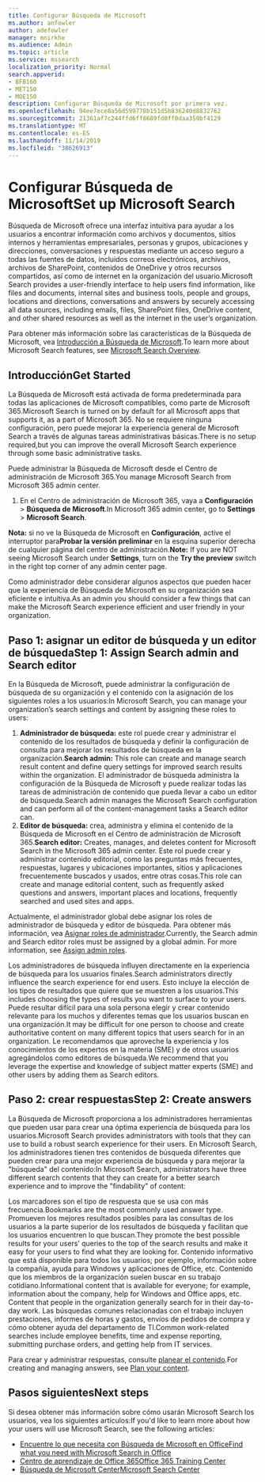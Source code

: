 ```yaml
---
title: Configurar Búsqueda de Microsoft
ms.author: anfowler
author: adefowler
manager: mnirkhe
ms.audience: Admin
ms.topic: article
ms.service: mssearch
localization_priority: Normal
search.appverid:
- BFB160
- MET150
- MOE150
description: Configurar Búsqueda de Microsoft por primera vez.
ms.openlocfilehash: 94ee7ece8a56d599778b151d5b836240d8832762
ms.sourcegitcommit: 21361af7c244ffd6ff8689fd0ff0daa359bf4129
ms.translationtype: MT
ms.contentlocale: es-ES
ms.lasthandoff: 11/14/2019
ms.locfileid: "38626913"
---
```

# <a name="set-up-microsoft-search"></a><span data-ttu-id="4e424-103">Configurar Búsqueda de Microsoft</span><span class="sxs-lookup"><span data-stu-id="4e424-103">Set up Microsoft Search</span></span>

<span data-ttu-id="4e424-104">Búsqueda de Microsoft ofrece una interfaz intuitiva para ayudar a los usuarios a encontrar información como archivos y documentos, sitios internos y herramientas empresariales, personas y grupos, ubicaciones y direcciones, conversaciones y respuestas mediante un acceso seguro a todas las fuentes de datos, incluidos correos electrónicos, archivos, archivos de SharePoint, contenidos de OneDrive y otros recursos compartidos, así como de internet en la organización del usuario.</span><span class="sxs-lookup"><span data-stu-id="4e424-104">Microsoft Search provides a user-friendly interface to help users find information, like files and documents, internal sites and business tools, people and groups, locations and directions, conversations and answers by securely accessing all data sources, including emails, files, SharePoint files, OneDrive content, and other shared resources as well as the internet in the user’s organization.</span></span>

<span data-ttu-id="4e424-105">Para obtener más información sobre las características de la Búsqueda de Microsoft, vea [Introducción a Búsqueda de Microsoft](overview-microsoft-search.md).</span><span class="sxs-lookup"><span data-stu-id="4e424-105">To learn more about Microsoft Search features, see [Microsoft Search Overview](overview-microsoft-search.md).</span></span>

## <a name="get-started"></a><span data-ttu-id="4e424-106">Introducción</span><span class="sxs-lookup"><span data-stu-id="4e424-106">Get Started</span></span>

<span data-ttu-id="4e424-107">La Búsqueda de Microsoft está activada de forma predeterminada para todas las aplicaciones de Microsoft compatibles, como parte de Microsoft 365.</span><span class="sxs-lookup"><span data-stu-id="4e424-107">Microsoft Search is turned on by default for all Microsoft apps that supports it, as a part of Microsoft 365.</span></span> <span data-ttu-id="4e424-108">No se requiere ninguna configuración, pero puede mejorar la experiencia general de Microsoft Search a través de algunas tareas administrativas básicas.</span><span class="sxs-lookup"><span data-stu-id="4e424-108">There is no setup required,but you can improve the overall Microsoft Search experience through some basic administrative tasks.</span></span>

<span data-ttu-id="4e424-109">Puede administrar la Búsqueda de Microsoft desde el Centro de administración de Microsoft 365.</span><span class="sxs-lookup"><span data-stu-id="4e424-109">You manage Microsoft Search from Microsoft 365 admin center.</span></span>

1. <span data-ttu-id="4e424-110">En el Centro de administración de Microsoft 365, vaya a **Configuración** > **Búsqueda de Microsoft**.</span><span class="sxs-lookup"><span data-stu-id="4e424-110">In Microsoft 365 admin center, go to **Settings** > **Microsoft Search**.</span></span>

<span data-ttu-id="4e424-111">**Nota:** si no ve la Búsqueda de Microsoft en **Configuración**, active el interruptor para**Probar la versión preliminar** en la esquina superior derecha de cualquier página del centro de administración.</span><span class="sxs-lookup"><span data-stu-id="4e424-111">**Note:** If you are NOT seeing Microsoft Search under **Settings**, turn on the **Try the preview** switch in the right top corner of any admin center page.</span></span>

<span data-ttu-id="4e424-112">Como administrador debe considerar algunos aspectos que pueden hacer que la experiencia de Búsqueda de Microsoft en su organización sea eficiente e intuitiva.</span><span class="sxs-lookup"><span data-stu-id="4e424-112">As an admin you should consider a few things that can make the Microsoft Search experience efficient and user friendly in your organization.</span></span>

## <a name="step-1-assign-search-admin-and-search-editor"></a><span data-ttu-id="4e424-113">Paso 1: asignar un editor de búsqueda y un editor de búsqueda</span><span class="sxs-lookup"><span data-stu-id="4e424-113">Step 1: Assign Search admin and Search editor</span></span>

<span data-ttu-id="4e424-114">En la Búsqueda de Microsoft, puede administrar la configuración de búsqueda de su organización y el contenido con la asignación de los siguientes roles a los usuarios:</span><span class="sxs-lookup"><span data-stu-id="4e424-114">In Microsoft Search, you can manage your organization’s search settings and content by assigning these roles to users:</span></span>

1. <span data-ttu-id="4e424-115">**Administrador de búsqueda:** este rol puede crear y administrar el contenido de los resultados de búsqueda y definir la configuración de consulta para mejorar los resultados de búsqueda en la organización.</span><span class="sxs-lookup"><span data-stu-id="4e424-115">**Search admin:** This role can create and manage search result content and define query settings for improved search results within the organization.</span></span> <span data-ttu-id="4e424-116">El administrador de búsqueda administra la configuración de la Búsqueda de Microsoft y puede realizar todas las tareas de administración de contenido que pueda llevar a cabo un editor de búsqueda.</span><span class="sxs-lookup"><span data-stu-id="4e424-116">Search admin manages the Microsoft Search configuration and can perform all of the content-management tasks a Search editor can.</span></span>
2. <span data-ttu-id="4e424-117">**Editor de búsqueda:** crea, administra y elimina el contenido de la Búsqueda de Microsoft en el Centro de administración de Microsoft 365.</span><span class="sxs-lookup"><span data-stu-id="4e424-117">**Search editor:** Creates, manages, and deletes content for Microsoft Search in the Microsoft 365 admin center.</span></span> <span data-ttu-id="4e424-118">Este rol puede crear y administrar contenido editorial, como las preguntas más frecuentes, respuestas, lugares y ubicaciones importantes, sitios y aplicaciones frecuentemente buscados y usados, entre otras cosas.</span><span class="sxs-lookup"><span data-stu-id="4e424-118">This role can create and manage editorial content, such as frequently asked questions and answers, important places and locations, frequently searched and used sites and apps.</span></span>

<span data-ttu-id="4e424-119">Actualmente, el administrador global debe asignar los roles de administrador de búsqueda y editor de búsqueda. Para obtener más información, vea [Asignar roles de administrador](https://docs.microsoft.com/office365/admin/add-users/assign-admin-roles?view=o365-worldwide).</span><span class="sxs-lookup"><span data-stu-id="4e424-119">Currently, the Search admin and Search editor roles must be assigned by a global admin. For more information, see [Assign admin roles](https://docs.microsoft.com/office365/admin/add-users/assign-admin-roles?view=o365-worldwide).</span></span>

<span data-ttu-id="4e424-120">Los administradores de búsqueda influyen directamente en la experiencia de búsqueda para los usuarios finales.</span><span class="sxs-lookup"><span data-stu-id="4e424-120">Search administrators directly influence the search experience for end users.</span></span> <span data-ttu-id="4e424-121">Esto incluye la elección de los tipos de resultados que quiere que se muestren a los usuarios.</span><span class="sxs-lookup"><span data-stu-id="4e424-121">This includes choosing the types of results you want to surface to your users.</span></span> <span data-ttu-id="4e424-122">Puede resultar difícil para una sola persona elegir y crear contenido relevante para los muchos y diferentes temas que los usuarios buscan en una organización.</span><span class="sxs-lookup"><span data-stu-id="4e424-122">It may be difficult for one person to choose and create authoritative content on many different topics that users search for in an organization.</span></span> <span data-ttu-id="4e424-123">Le recomendamos que aproveche la experiencia y los conocimientos de los expertos en la materia (SME) y de otros usuarios agregándolos como editores de búsqueda.</span><span class="sxs-lookup"><span data-stu-id="4e424-123">We recommend that you leverage the expertise and knowledge of subject matter experts (SME) and other users by adding them as Search editors.</span></span>

## <a name="step-2-create-answers"></a><span data-ttu-id="4e424-124">Paso 2: crear respuestas</span><span class="sxs-lookup"><span data-stu-id="4e424-124">Step 2: Create answers</span></span>

<span data-ttu-id="4e424-125">La Búsqueda de Microsoft proporciona a los administradores herramientas que pueden usar para crear una óptima experiencia de búsqueda para los usuarios.</span><span class="sxs-lookup"><span data-stu-id="4e424-125">Microsoft Search provides administrators with tools that they can use to build a robust search experience for their users.</span></span> <span data-ttu-id="4e424-126">En Microsoft Search, los administradores tienen tres contenidos de búsqueda diferentes que pueden crear para una mejor experiencia de búsqueda y para mejorar la "búsqueda" del contenido:</span><span class="sxs-lookup"><span data-stu-id="4e424-126">In Microsoft Search, administrators have three different search contents that they can create for a better search experience and to improve the "findability" of content:</span></span>

<span data-ttu-id="4e424-127">Los marcadores son el tipo de respuesta que se usa con más frecuencia.</span><span class="sxs-lookup"><span data-stu-id="4e424-127">Bookmarks are the most commonly used answer type.</span></span> <span data-ttu-id="4e424-128">Promueven los mejores resultados posibles para las consultas de los usuarios a la parte superior de los resultados de búsqueda y facilitan que los usuarios encuentren lo que buscan.</span><span class="sxs-lookup"><span data-stu-id="4e424-128">They promote the best possible results for your users’ queries to the top of the search results and make it easy for your users to find what they are looking for.</span></span>
<span data-ttu-id="4e424-129">Contenido informativo que está disponible para todos los usuarios; por ejemplo, información sobre la compañía, ayuda para Windows y aplicaciones de Office, etc. Contenido que los miembros de la organización suelen buscar en su trabajo cotidiano.</span><span class="sxs-lookup"><span data-stu-id="4e424-129">Informational content that is available for everyone; for example, information about the company, help for Windows and Office apps, etc. Content that people in the organization generally search for in their day-to-day work.</span></span> <span data-ttu-id="4e424-130">Las búsquedas comunes relacionadas con el trabajo incluyen prestaciones, informes de horas y gastos, envíos de pedidos de compra y cómo obtener ayuda del departamento de TI.</span><span class="sxs-lookup"><span data-stu-id="4e424-130">Common work-related searches include employee benefits, time and expense reporting, submitting purchase orders, and getting help from IT services.</span></span>

<span data-ttu-id="4e424-131">Para crear y administrar respuestas, consulte [planear el contenido](plan-your-content.md).</span><span class="sxs-lookup"><span data-stu-id="4e424-131">For creating and managing answers, see [Plan your content](plan-your-content.md).</span></span>

## <a name="next-steps"></a><span data-ttu-id="4e424-132">Pasos siguientes</span><span class="sxs-lookup"><span data-stu-id="4e424-132">Next steps</span></span>

<span data-ttu-id="4e424-133">Si desea obtener más información sobre cómo usarán Microsoft Search los usuarios, vea los siguientes artículos:</span><span class="sxs-lookup"><span data-stu-id="4e424-133">If you'd like to learn more about how your users will use Microsoft Search, see the following articles:</span></span>

- [<span data-ttu-id="4e424-134">Encuentre lo que necesita con Búsqueda de Microsoft en Office</span><span class="sxs-lookup"><span data-stu-id="4e424-134">Find what you need with Microsoft Search in Office</span></span>](https://support.office.com/article/find-what-you-need-with-microsoft-search-in-office-2457d4d8-48a8-4ad4-ab89-5a0657aa8446)
- [<span data-ttu-id="4e424-135">Centro de aprendizaje de Office 365</span><span class="sxs-lookup"><span data-stu-id="4e424-135">Office 365 Training Center</span></span>](https://support.office.com/office-training-center)
- [<span data-ttu-id="4e424-136">Búsqueda de Microsoft Center</span><span class="sxs-lookup"><span data-stu-id="4e424-136">Microsoft Search Center</span></span>](https://support.office.com/article/-working-title-microsoft-search-center-b8bf5a2c-7515-40a9-9a6a-b8ed382c86bc)

